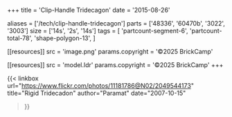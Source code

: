 +++
title = 'Clip-Handle Tridecagon'
date  = '2015-08-26'

aliases = ['/tech/clip-handle-tridecagon']
parts = ['48336', '60470b', '3022', '3003']
size  = ['14s', '2s', '14s']
tags  = [
  'partcount-segment-6',
  'partcount-total-78',
  'shape-polygon-13',
]

[[resources]]
src              = 'image.png'
params.copyright = '©2025 BrickCamp'

[[resources]]
src              = 'model.ldr'
params.copyright = '©2025 BrickCamp'
+++

{{< linkbox
    url="https://www.flickr.com/photos/11181786@N02/2049544173"
    title="Rigid Tridecadon"
    author="Paramat"
    date="2007-10-15"
>}}
